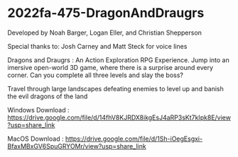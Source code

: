 # 2022fa-475-DragonAndDraugrs

Developed by Noah Barger, Logan Eller, and Christian Shepperson

Special thanks to: Josh Carney and Matt Steck for voice lines

Dragons and Draugrs : An Action Exploration RPG Experience. Jump into an imersive open-world 3D game, where there is a surprise around every corner. Can you complete all three levels and slay the boss? 

Travel through large landscapes defeating enemies to level up and banish the evil dragons of the land

Windows Download : https://drive.google.com/file/d/14fhV8KJRDX8ikgEsJ4aRP3sKt7kIpk8E/view?usp=share_link

MacOS Download : https://drive.google.com/file/d/1Sh-iOegEsgxi-BfaxMBxGV6SpuGRYOMr/view?usp=share_link
